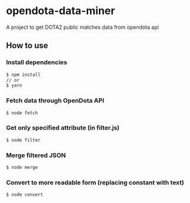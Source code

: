 # opendota-data-miner

A project to get DOTA2 public matches data from opendota api

## How to use

### Install dependencies

```bash
$ npm install
// or
$ yarn
```

### Fetch data through OpenDota API

```bash
$ node fetch
```

### Get only specified attribute (in filter.js)

```bash
$ node filter
```

### Merge filtered JSON

```bash
$ node merge
```

### Convert to more readable form (replacing constant with text)

```bash
$ node convert
```
